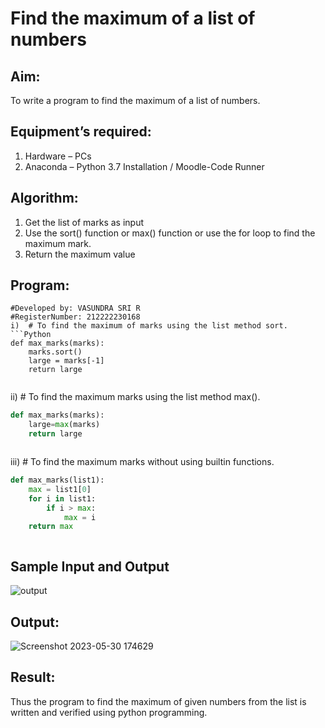 # Find the maximum of a list of numbers
## Aim:
To write a program to find the maximum of a list of numbers.
## Equipment’s required:
1.	Hardware – PCs
2.	Anaconda – Python 3.7 Installation / Moodle-Code Runner
## Algorithm:
1.	Get the list of marks as input
2.	Use the sort() function or max() function or use the for loop to find the maximum mark.
3.	Return the maximum value
## Program:
```
#Developed by: VASUNDRA SRI R
#RegisterNumber: 212222230168
i)	# To find the maximum of marks using the list method sort.
```Python
def max_marks(marks):
    marks.sort()
    large = marks[-1]
    return large


```

ii)	# To find the maximum marks using the list method max().
```Python
def max_marks(marks):
    large=max(marks)
    return large



```

iii) # To find the maximum marks without using builtin functions.
```Python
def max_marks(list1):
    max = list1[0]
    for i in list1:
        if i > max:
            max = i
    return max



```
## Sample Input and Output
![output](./img/max_marks1.jpg) 

## Output:
![Screenshot 2023-05-30 174629](https://github.com/vasundrasriravi/FindMaximum/assets/119393983/298a3763-fbc9-43b6-a96f-c12ed6c8fcd6)


## Result:
Thus the program to find the maximum of given numbers from the list is written and verified using python programming.

